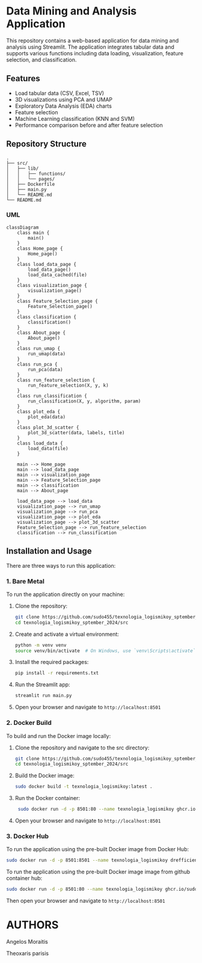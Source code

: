 # Data Mining and Analysis Application

This repository contains a web-based application for data mining and analysis using Streamlit. The application integrates tabular data and supports various functions including data loading, visualization, feature selection, and classification.

## Features

- Load tabular data (CSV, Excel, TSV)
- 3D visualizations using PCA and UMAP
- Exploratory Data Analysis (EDA) charts
- Feature selection
- Machine Learning classification (KNN and SVM)
- Performance comparison before and after feature selection

## Repository Structure

```
.
├── src/
│   ├── lib/
│   │   ├── functions/
│   │   └── pages/
│   ├── Dockerfile
│   ├── main.py
│   └── README.md
└── README.md
```

### UML

```mermaid
classDiagram
    class main {
        main()
    }
    class Home_page {
        Home_page()
    }
    class load_data_page {
        load_data_page()
        load_data_cached(file)
    }
    class visualization_page {
        visualization_page()
    }
    class Feature_Selection_page {
        Feature_Selection_page()
    }
    class classification {
        classification()
    }
    class About_page {
        About_page()
    }
    class run_umap {
        run_umap(data)
    }
    class run_pca {
        run_pca(data)
    }
    class run_feature_selection {
        run_feature_selection(X, y, k)
    }
    class run_classification {
        run_classification(X, y, algorithm, param)
    }
    class plot_eda {
        plot_eda(data)
    }
    class plot_3d_scatter {
        plot_3d_scatter(data, labels, title)
    }
    class load_data {
        load_data(file)
    }

    main --> Home_page
    main --> load_data_page
    main --> visualization_page
    main --> Feature_Selection_page
    main --> classification
    main --> About_page
    
    load_data_page --> load_data
    visualization_page --> run_umap
    visualization_page --> run_pca
    visualization_page --> plot_eda
    visualization_page --> plot_3d_scatter
    Feature_Selection_page --> run_feature_selection
    classification --> run_classification
```

## Installation and Usage

There are three ways to run this application:

### 1. Bare Metal

To run the application directly on your machine:

1. Clone the repository:

   ```bash
   git clone https://github.com/sudo455/texnologia_logismikoy_sptember_2024.git
   cd texnologia_logismikoy_sptember_2024/src
   ```

2. Create and activate a virtual environment:

   ```bash
   python -m venv venv
   source venv/bin/activate  # On Windows, use `venv\Scripts\activate`
   ```

3. Install the required packages:

   ```bash
   pip install -r requirements.txt
   ```

4. Run the Streamlit app:

   ```bash
   streamlit run main.py
   ```

5. Open your browser and navigate to `http://localhost:8501`

### 2. Docker Build

To build and run the Docker image locally:

1. Clone the repository and navigate to the src directory:

   ```bash
   git clone https://github.com/sudo455/texnologia_logismikoy_sptember_2024.git
   cd texnologia_logismikoy_sptember_2024/src
   ```

2. Build the Docker image:

   ```bash
   sudo docker build -t texnologia_logismikoy:latest .
   ```

3. Run the Docker container:

   ```bash
    sudo docker run -d -p 8501:80 --name texnologia_logismikoy ghcr.io/sudo455/tenologia_logismikoy:latest
   ```

4. Open your browser and navigate to `http://localhost:8501`

### 3. Docker Hub

To run the application using the pre-built Docker image from Docker Hub:

```bash
sudo docker run -d -p 8501:8501 --name texnologia_logismikoy drefficient/texnologia_logismikoy:latest
```

To run the application using the pre-built Docker image image from github container hub:

```bash
sudo docker run -d -p 8501:80 --name texnologia_logismikoy ghcr.io/sudo455/texnologia_logismikoy:latest
```

Then open your browser and navigate to `http://localhost:8501`

# AUTHORS

Angelos Moraitis

Theoxaris parisis
